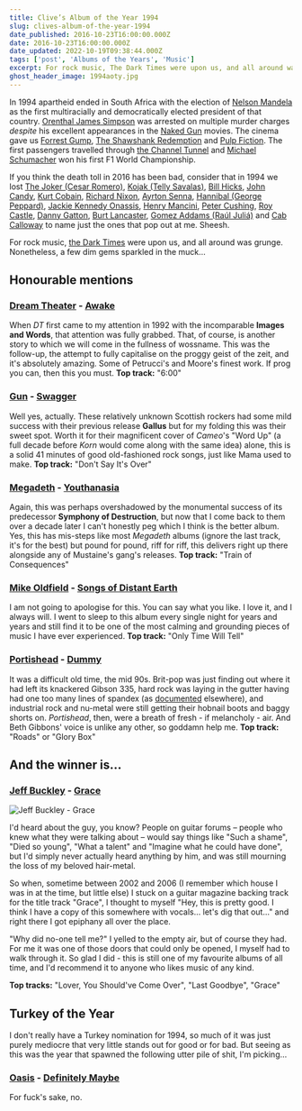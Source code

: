 ```yaml
---
title: Clive’s Album of the Year 1994
slug: clives-album-of-the-year-1994
date_published: 2016-10-23T16:00:00.000Z
date: 2016-10-23T16:00:00.000Z
date_updated: 2022-10-19T09:38:44.000Z
tags: ['post', 'Albums of the Years', 'Music']
excerpt: For rock music, The Dark Times were upon us, and all around was grunge. Nonetheless, a few dim gems sparkled in the muck...
ghost_header_image: 1994aoty.jpg
---
```


In 1994 apartheid ended in South Africa with the election of [Nelson Mandela](https://en.wikipedia.org/wiki/Nelson_Mandela) as the first multiracially and democratically elected president of that country. [Orenthal James Simpson](https://en.wikipedia.org/wiki/O._J._Simpson) was arrested on multiple murder charges *despite* his excellent appearances in the [Naked Gun](https://en.wikipedia.org/wiki/The_Naked_Gun) movies. The cinema gave us [Forrest Gump](https://en.wikipedia.org/wiki/Forrest_Gump), [The Shawshank Redemption](https://en.wikipedia.org/wiki/The_Shawshank_Redemption) and [Pulp Fiction](https://en.wikipedia.org/wiki/Pulp_Fiction). The first passengers travelled through [the Channel Tunnel](https://en.wikipedia.org/wiki/Channel_Tunnel) and [Michael Schumacher](https://en.wikipedia.org/wiki/Michael_Schumacher) won his first F1 World Championship.

If you think the death toll in 2016 has been bad, consider that in 1994 we lost [The Joker (Cesar Romero)](https://en.wikipedia.org/wiki/Cesar_Romero), [Kojak (Telly Savalas)](https://en.wikipedia.org/wiki/Telly_Savalas), [Bill Hicks](https://en.wikipedia.org/wiki/Bill_Hicks), [John Candy](https://en.wikipedia.org/wiki/John_Candy), [Kurt Cobain](https://en.wikipedia.org/wiki/Kurt_Cobain), [Richard Nixon](https://en.wikipedia.org/wiki/Richard_Nixon), [Ayrton Senna](https://en.wikipedia.org/wiki/Ayrton_Senna), [Hannibal (George Peppard)](https://en.wikipedia.org/wiki/George_Peppard), [Jackie Kennedy Onassis](https://en.wikipedia.org/wiki/Jacqueline_Kennedy_Onassis), [Henry Mancini](https://en.wikipedia.org/wiki/Henry_Mancini), [Peter Cushing](https://en.wikipedia.org/wiki/Peter_Cushing), [Roy Castle](https://en.wikipedia.org/wiki/Roy_Castle), [Danny Gatton](https://en.wikipedia.org/wiki/Danny_Gatton), [Burt Lancaster](https://en.wikipedia.org/wiki/Burt_Lancaster), [Gomez Addams (Raúl Juliá)](https://en.wikipedia.org/wiki/Ra%C3%BAl_Juli%C3%A1) and [Cab Calloway](https://en.wikipedia.org/wiki/Cab_Calloway) to name just the ones that pop out at me. Sheesh.

For rock music, [the Dark Times](/the-dark-times/) were upon us, and all around was grunge. Nonetheless, a few dim gems sparkled in the muck…

## Honourable mentions

### [Dream Theater](http://www.dreamtheater.net/) - [Awake](https://www.amazon.co.uk/Awake-Dream-Theater/dp/B002LPVR2M/)

When *DT* first came to my attention in 1992 with the incomparable **Images and Words**, that attention was fully grabbed. That, of course, is another story to which we will come in the fullness of wossname. This was the follow-up, the attempt to fully capitalise on the proggy geist of the zeit, and it's absolutely amazing. Some of Petrucci's and Moore's finest work. If prog you can, then this you must. **Top track:** "6:00"

### [Gun](http://gunofficial.co.uk/) - [Swagger](https://www.amazon.co.uk/Swagger-Gun/dp/B001KWDXG0/)

Well yes, actually. These relatively unknown Scottish rockers had some mild success with their previous release **Gallus** but for my folding this was their sweet spot. Worth it for their magnificent cover of *Cameo*'s "Word Up" (a full decade before *Korn* would come along with the same idea) alone, this is a solid 41 minutes of good old-fashioned rock songs, just like Mama used to make. **Top track:** "Don't Say It's Over"

### [Megadeth](http://www.megadeth.com/) - [Youthanasia](https://www.amazon.co.uk/Youthanasia-Megadeth/dp/B001J74MG6/)

Again, this was perhaps overshadowed by the monumental success of its predecessor **Symphony of Destruction**, but now that I come back to them over a decade later I can't honestly peg which I think is the better album. Yes, this has mis-steps like most *Megadeth* albums (ignore the last track, it's for the best) but pound for pound, riff for riff, this delivers right up there alongside any of Mustaine's gang's releases. **Top track:** "Train of Consequences"

### [Mike Oldfield](http://mikeoldfieldofficial.com/) - [Songs of Distant Earth](https://www.amazon.co.uk/Songs-Distant-Earth-Mike-Oldfield/dp/B001LBUX90/)

I am not going to apologise for this. You can say what you like. I love it, and I always will. I went to sleep to this album every single night for years and years and still find it to be one of the most calming and grounding pieces of music I have ever experienced. **Top track:** "Only Time Will Tell"

### [Portishead](http://www.portishead.co.uk/) - [Dummy](https://www.amazon.co.uk/Dummy-Portishead/dp/B001KEBFLI/)

It was a difficult old time, the mid 90s. Brit-pop was just finding out where it had left its knackered Gibson 335, hard rock was laying in the gutter having had one too many lines of spandex (as [documented](/the-dark-times/) elsewhere), and industrial rock and nu-metal were still getting their hobnail boots and baggy shorts on. *Portishead*, then, were a breath of fresh - if melancholy - air. And Beth Gibbons' voice is unlike any other, so goddamn help me. **Top track:** "Roads" or "Glory Box"

## And the winner is…

### [Jeff Buckley](http://jeffbuckley.com/) - [Grace](https://www.amazon.co.uk/Grace-Jeff-Buckley/dp/B004C01PCG/)

![Jeff Buckley - Grace](/public/images/2018/03/518pL7GgW5L.jpg)

I'd heard about the guy, you know? People on guitar forums – people who knew what they were talking about – would say things like "Such a shame", "Died so young", "What a talent" and "Imagine what he could have done", but I'd simply never actually heard anything by him, and was still mourning the loss of my beloved hair-metal.

So when, sometime between 2002 and 2006 (I remember which house I was in at the time, but little else) I stuck on a guitar magazine backing track for the title track "Grace", I thought to myself "Hey, this is pretty good. I think I have a copy of this somewhere with vocals… let's dig that out…" and right there I got epiphany all over the place.

"Why did no-one tell me?" I yelled to the empty air, but of course they had. For me it was one of those doors that could only be opened, I myself had to walk through it. So glad I did - this is still one of my favourite albums of all time, and I'd recommend it to anyone who likes music of any kind.

**Top tracks:** "Lover, You Should've Come Over", "Last Goodbye", "Grace"

## Turkey of the Year

I don't really have a Turkey nomination for 1994, so much of it was just purely mediocre that very little stands out for good or for bad. But seeing as this was the year that spawned the following utter pile of shit, I'm picking…

### [Oasis](https://en.wikipedia.org/wiki/Oasis_(band)) - [Definitely Maybe](https://www.amazon.co.uk/Definitely-Maybe-Oasis/dp/B00KB979G8/)

For fuck's sake, no.
